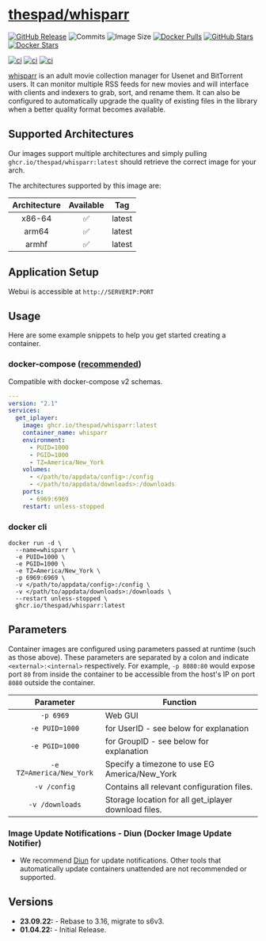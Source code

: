 # [thespad/whisparr](https://github.com/thespad/docker-whisparr)

[![GitHub Release](https://img.shields.io/github/release/thespad/docker-whisparr.svg?color=26689A&labelColor=555555&logoColor=ffffff&style=for-the-badge&logo=github&include_prereleases)](https://github.com/thespad/docker-whisparr/releases)
![Commits](https://img.shields.io/github/commits-since/thespad/docker-whisparr/latest?color=26689A&include_prereleases&logo=github&style=for-the-badge)
![Image Size](https://img.shields.io/docker/image-size/thespad/whisparr/latest?color=26689A&labelColor=555555&logoColor=ffffff&style=for-the-badge&label=Size)
[![Docker Pulls](https://img.shields.io/docker/pulls/thespad/whisparr.svg?color=26689A&labelColor=555555&logoColor=ffffff&style=for-the-badge&label=pulls&logo=docker)](https://hub.docker.com/r/thespad/whisparr)
[![GitHub Stars](https://img.shields.io/github/stars/thespad/docker-whisparr.svg?color=26689A&labelColor=555555&logoColor=ffffff&style=for-the-badge&logo=github)](https://github.com/thespad/docker-whisparr)
[![Docker Stars](https://img.shields.io/docker/stars/thespad/whisparr.svg?color=26689A&labelColor=555555&logoColor=ffffff&style=for-the-badge&label=stars&logo=docker)](https://hub.docker.com/r/thespad/whisparr)

[![ci](https://img.shields.io/github/workflow/status/thespad/docker-whisparr/Check%20for%20update%20and%20release.svg?labelColor=555555&logoColor=ffffff&style=for-the-badge&logo=github&label=Check%20For%20Upstream%20Updates)](https://github.com/thespad/docker-whisparr/actions/workflows/call-check-and-release.yml)
[![ci](https://img.shields.io/github/workflow/status/thespad/docker-whisparr/Check%20for%20base%20image%20updates.svg?labelColor=555555&logoColor=ffffff&style=for-the-badge&logo=github&label=Check%20For%20Baseimage%20Updates)](https://github.com/thespad/docker-whisparr/actions/workflows/call-baseimage-update.yml)
[![ci](https://img.shields.io/github/workflow/status/thespad/docker-whisparr/Build%20Image%20On%20Release.svg?labelColor=555555&logoColor=ffffff&style=for-the-badge&logo=github&label=Build%20Image)](https://github.com/thespad/docker-whisparr/actions/workflows/call-build-image.yml)

[whisparr](https://github.com/whisparr/whisparr) is an adult movie collection manager for Usenet and BitTorrent users. It can monitor multiple RSS feeds for new movies and will interface with clients and indexers to grab, sort, and rename them. It can also be configured to automatically upgrade the quality of existing files in the library when a better quality format becomes available.

## Supported Architectures

Our images support multiple architectures and simply pulling `ghcr.io/thespad/whisparr:latest` should retrieve the correct image for your arch.

The architectures supported by this image are:

| Architecture | Available | Tag |
| :----: | :----: | ---- |
| x86-64 | ✅ | latest |
| arm64 | ✅ | latest |
| armhf | ✅ | latest |

## Application Setup

Webui is accessible at `http://SERVERIP:PORT`

## Usage

Here are some example snippets to help you get started creating a container.

### docker-compose ([recommended](https://docs.linuxserver.io/general/docker-compose))

Compatible with docker-compose v2 schemas.

```yaml
---
version: "2.1"
services:
  get_iplayer:
    image: ghcr.io/thespad/whisparr:latest
    container_name: whisparr
    environment:
      - PUID=1000
      - PGID=1000
      - TZ=America/New_York
    volumes:
      - </path/to/appdata/config>:/config
      - </path/to/appdata/downloads>:/downloads
    ports:
      - 6969:6969
    restart: unless-stopped
```

### docker cli

```shell
docker run -d \
  --name=whisparr \
  -e PUID=1000 \
  -e PGID=1000 \
  -e TZ=America/New_York \
  -p 6969:6969 \
  -v </path/to/appdata/config>:/config \
  -v </path/to/appdata/downloads>:/downloads \
  --restart unless-stopped \
  ghcr.io/thespad/whisparr:latest
```

## Parameters

Container images are configured using parameters passed at runtime (such as those above). These parameters are separated by a colon and indicate `<external>:<internal>` respectively. For example, `-p 8080:80` would expose port `80` from inside the container to be accessible from the host's IP on port `8080` outside the container.

| Parameter | Function |
| :----: | --- |
| `-p 6969` | Web GUI |
| `-e PUID=1000` | for UserID - see below for explanation |
| `-e PGID=1000` | for GroupID - see below for explanation |
| `-e TZ=America/New_York` | Specify a timezone to use EG America/New_York |
| `-v /config` | Contains all relevant configuration files. |
| `-v /downloads` | Storage location for all get_iplayer download files. |

### Image Update Notifications - Diun (Docker Image Update Notifier)

* We recommend [Diun](https://crazymax.dev/diun/) for update notifications. Other tools that automatically update containers unattended are not recommended or supported.

## Versions

* **23.09.22:** - Rebase to 3.16, migrate to s6v3.
* **01.04.22:** - Initial Release.
